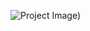 ![Project Image](![https://github.com/Elaraby218/calculator-/blob/main/WinFormsApp3/Screenshot%202024-01-01%20115602.png))

